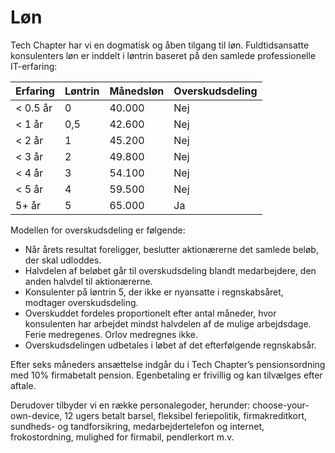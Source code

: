 # Løn

Tech Chapter har vi en dogmatisk og åben tilgang til løn. Fuldtidsansatte konsulenters løn er inddelt i løntrin baseret på den samlede professionelle IT-erfaring:

| Erfaring | Løntrin | Månedsløn | Overskudsdeling |
| -------- | ------- | --------- | --------------- |
| < 0.5 år | 0       | 40.000    | Nej             |
| < 1 år   | 0,5     | 42.600    | Nej             |
| < 2 år   | 1       | 45.200    | Nej             |
| < 3 år   | 2       | 49.800    | Nej             |
| < 4 år   | 3       | 54.100    | Nej             |
| < 5 år   | 4       | 59.500    | Nej             |
| 5+ år    | 5       | 65.000    | Ja              |

Modellen for overskudsdeling er følgende:

- Når årets resultat foreligger, beslutter aktionærerne det samlede beløb, der skal udloddes.
- Halvdelen af beløbet går til overskudsdeling blandt medarbejdere, den anden halvdel til aktionærerne.
- Konsulenter på løntrin 5, der ikke er nyansatte i regnskabsåret, modtager overskudsdeling.
- Overskuddet fordeles proportionelt efter antal måneder, hvor konsulenten har arbejdet mindst halvdelen af de mulige arbejdsdage. Ferie medregenes. Orlov medregnes ikke.
- Overskudsdelingen udbetales i løbet af det efterfølgende regnskabsår.

Efter seks måneders ansættelse indgår du i Tech Chapter’s pensionsordning med 10% firmabetalt pension. Egenbetaling er frivillig og kan tilvælges efter aftale.

Derudover tilbyder vi en række personalegoder, herunder:
choose-your-own-device, 12 ugers betalt barsel, fleksibel feriepolitik, firmakreditkort, sundheds- og tandforsikring, medarbejdertelefon og internet, frokostordning, mulighed for firmabil, pendlerkort m.v.
